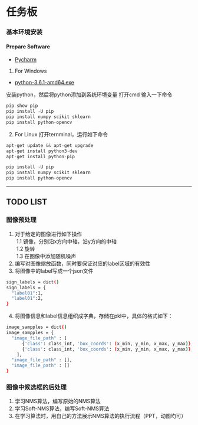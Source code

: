 # 任务板

### 基本环境安装

#### Prepare Software
* [Pycharm](https://www.jetbrains.com/pycharm/download/)

1. For Windows
* [python-3.6.1-amd64.exe](https://www.python.org/ftp/python/3.6.1/python-3.6.1-amd64.exe)

安装python，然后将python添加到系统环境变量
打开cmd
输入一下命令

```python
pip show pip
pip install -U pip
pip install numpy scikit sklearn
pip install python-opencv
```

2. For Linux
打开ternminal，运行如下命令

```python
apt-get update && apt-get upgrade
apt-get install python3-dev
apt-get install python-pip

pip install -U pip
pip install numpy scikit sklearn
pip install python-opencv
```

----------------------

## TODO LIST
### 图像预处理
1. 对于给定的图像进行如下操作  
  1.1 镜像，分别沿x方向中轴，沿y方向的中轴  
  1.2 旋转  
  1.3 在图像中添加随机噪声  
2. 编写对图像缩放函数，同时要保证对应的label区域的有效性  
3. 将图像中的label写成一个json文件  
```bash
sign_labels = dict()
sign_labels = {
  "label01":1,
  "label01":2,
}
```
4. 将图像信息和label信息组织成字典，存储在pkl中，具体的格式如下：  
```bash
image_sampples = dict()
image_sampples = {
  "image_file_path" : [
      {'class': class_int, 'box_coords': (x_min, y_min, x_max, y_max)}, 
      {'class': class_int, 'box_coords': (x_min, y_min, x_max, y_max)},
    ],
  "image_file_path" : [],
  "image_file_path" : []
}
```

### 图像中候选框的后处理  
1. 学习NMS算法，编写原始的NMS算法  
2. 学习Soft-NMS算法，编写Soft-NMS算法  
3. 在学习算法时，用自己的方法展示NMS算法的执行流程（PPT，动图均可）  
